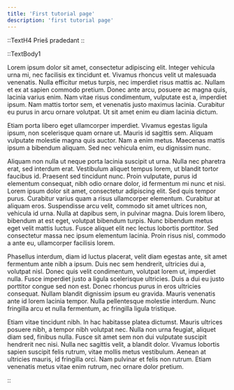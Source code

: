 ```yaml
---
title: 'First tutorial page'
description: 'first tutorial page'
---
```


::TextH4 
Prieš pradedant 
::

::TextBody1

Lorem ipsum dolor sit amet, consectetur adipiscing elit. Integer vehicula urna mi, nec facilisis ex tincidunt et. Vivamus rhoncus velit ut malesuada venenatis. Nulla efficitur metus turpis, nec imperdiet risus mattis ac. Nullam et ex at sapien commodo pretium. Donec ante arcu, posuere ac magna quis, lacinia varius enim. Nam vitae risus condimentum, vulputate est a, imperdiet ipsum. Nam mattis tortor sem, et venenatis justo maximus lacinia. Curabitur eu purus in arcu ornare volutpat. Ut sit amet enim eu diam lacinia dictum.

Etiam porta libero eget ullamcorper imperdiet. Vivamus egestas ligula ipsum, non scelerisque quam ornare ut. Mauris id sagittis sem. Aliquam vulputate molestie magna quis auctor. Nam a enim metus. Maecenas mattis ipsum a bibendum aliquam. Sed nec vehicula enim, eu dignissim nunc.

Aliquam non nulla ut neque porta lacinia suscipit ut urna. Nulla nec pharetra erat, sed interdum erat. Vestibulum aliquet tempus lorem, ut blandit tortor faucibus id. Praesent sed tincidunt nunc. Proin vulputate, purus id elementum consequat, nibh odio ornare dolor, id fermentum mi nunc et nisi. Lorem ipsum dolor sit amet, consectetur adipiscing elit. Sed quis tempor purus. Curabitur varius quam a risus ullamcorper elementum. Curabitur at aliquam eros. Suspendisse arcu velit, commodo sit amet ultrices non, vehicula id urna. Nulla at dapibus sem, in pulvinar magna. Duis lorem libero, bibendum at est eget, volutpat bibendum turpis. Nunc bibendum metus eget velit mattis luctus. Fusce aliquet elit nec lectus lobortis porttitor. Sed consectetur massa nec ipsum elementum lacinia. Proin risus nisl, commodo a ante eu, ullamcorper facilisis lorem.

Phasellus interdum, diam id luctus placerat, velit diam egestas ante, sit amet fermentum ante nibh a ipsum. Duis nec sem hendrerit, ultricies dui a, volutpat nisl. Donec quis velit condimentum, volutpat lorem ut, imperdiet nulla. Fusce imperdiet justo a ligula scelerisque ultricies. Duis a dui eu justo porttitor congue sed non est. Donec rhoncus purus in eros ultricies consequat. Nullam blandit dignissim ipsum eu gravida. Mauris venenatis ante id lorem lacinia tempor. Nulla pellentesque molestie interdum. Nunc fringilla arcu et nulla fermentum, ac fringilla ligula tristique.

Etiam vitae tincidunt nibh. In hac habitasse platea dictumst. Mauris ultrices posuere nibh, a tempor nibh volutpat nec. Nulla non urna feugiat, aliquet diam sed, finibus nulla. Fusce sit amet sem non dui vulputate suscipit hendrerit nec nisi. Nulla nec sagittis velit, a blandit dolor. Vivamus lobortis sapien suscipit felis rutrum, vitae mollis metus vestibulum. Aenean at ultricies mauris, id fringilla orci. Nam pulvinar et felis non rutrum. Etiam venenatis metus vitae enim rutrum, nec ornare dolor pretium. 

::